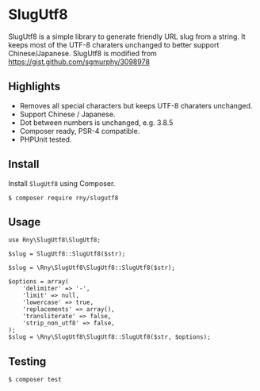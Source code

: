 # SlugUtf8

SlugUtf8 is a simple library to generate friendly URL slug from a string. It keeps most of the UTF-8 charaters unchanged to better support Chinese/Japanese. 
SlugUtf8 is modified from https://gist.github.com/sgmurphy/3098978 

## Highlights

* Removes all special characters but keeps UTF-8 charaters unchanged.
* Support Chinese / Japanese.
* Dot between numbers is unchanged, e.g. 3.8.5
* Composer ready, PSR-4 compatible.
* PHPUnit tested.

## Install

Install `SlugUtf8` using Composer.

```
$ composer require rny/slugutf8
```

## Usage

```
use Rny\SlugUtf8\SlugUtf8;

$slug = SlugUtf8::SlugUtf8($str);
```

```
$slug = \Rny\SlugUtf8\SlugUtf8::SlugUtf8($str);
```

```
$options = array(
    'delimiter' => '-',
    'limit' => null,
    'lowercase' => true,
    'replacements' => array(),
    'transliterate' => false,
    'strip_non_utf8' => false,
);
$slug = \Rny\SlugUtf8\SlugUtf8::SlugUtf8($str, $options);
```

## Testing

```
$ composer test
```
